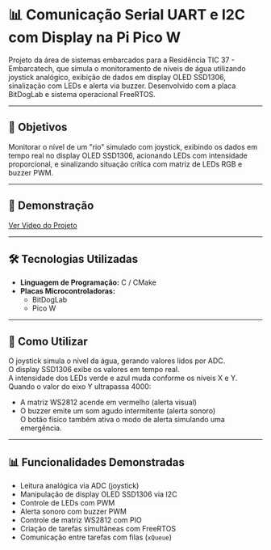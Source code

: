 # 📊 **Comunicação Serial UART e I2C com Display na Pi Pico W**

Projeto da área de sistemas embarcados para a Residência TIC 37 - Embarcatech, que simula o monitoramento de níveis de água utilizando joystick analógico, exibição de dados em display OLED SSD1306, sinalização com LEDs e alerta via buzzer. Desenvolvido com a placa BitDogLab e sistema operacional FreeRTOS.

---

## 🔎 **Objetivos**

Monitorar o nível de um "rio" simulado com joystick, exibindo os dados em tempo real no display OLED SSD1306, acionando LEDs com intensidade proporcional, e sinalizando situação crítica com matriz de LEDs RGB e buzzer PWM.

---

## 🎥 **Demonstração**

[Ver Vídeo do Projeto](https://drive.google.com/file/d/1p-pWcr50rUCaT1JCv6CoL1GDCLoK-Oyz/view?usp=sharing)

---

## 🛠️ **Tecnologias Utilizadas**

- **Linguagem de Programação:** C / CMake
- **Placas Microcontroladoras:**
  - BitDogLab
  - Pico W
---

## 📖 **Como Utilizar**

O joystick simula o nível da água, gerando valores lidos por ADC.  
O display SSD1306 exibe os valores em tempo real.  
A intensidade dos LEDs verde e azul muda conforme os níveis X e Y.  
Quando o valor do eixo Y ultrapassa 4000:  
- A matriz WS2812 acende em vermelho (alerta visual)  
- O buzzer emite um som agudo intermitente (alerta sonoro)  
O botão físico também ativa o modo de alerta simulando uma emergência.

---

## 📊 **Funcionalidades Demonstradas**

- Leitura analógica via ADC (joystick)  
- Manipulação de display OLED SSD1306 via I2C  
- Controle de LEDs com PWM  
- Alerta sonoro com buzzer PWM  
- Controle de matriz WS2812 com PIO  
- Criação de tarefas simultâneas com FreeRTOS  
- Comunicação entre tarefas com filas (`xQueue`)  


 
